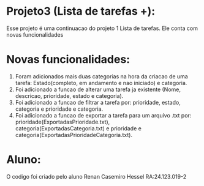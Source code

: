# Projeto3 (Lista de tarefas +):
Esse projeto é uma continuacao do projeto 1 Lista de tarefas. Ele conta com novas funcionalidades

# Novas funcionalidades:
1. Foram adicionados mais duas categorias na hora da criacao de uma tarefa: Estado(completo, em andamento e nao iniciado) e categoria.
2. Foi adicionado a funcao de alterar uma tarefa ja existente (Nome, descricao, prioridade, estado e categoria).
3. Foi adicionado a funcao de filtrar a tarefa por: prioridade, estado, categoria e prioridade e categoria.
4. Foi adicionado a funcao de exportar a tarefa para um arquivo .txt por: prioridade(ExportadasPrioridade.txt), categoria(ExportadasCategoria.txt) e prioridade e categoria(ExportadasPrioridadeCategoria.txt).

# Aluno:
O codigo foi criado pelo aluno Renan Casemiro Hessel RA:24.123.019-2

